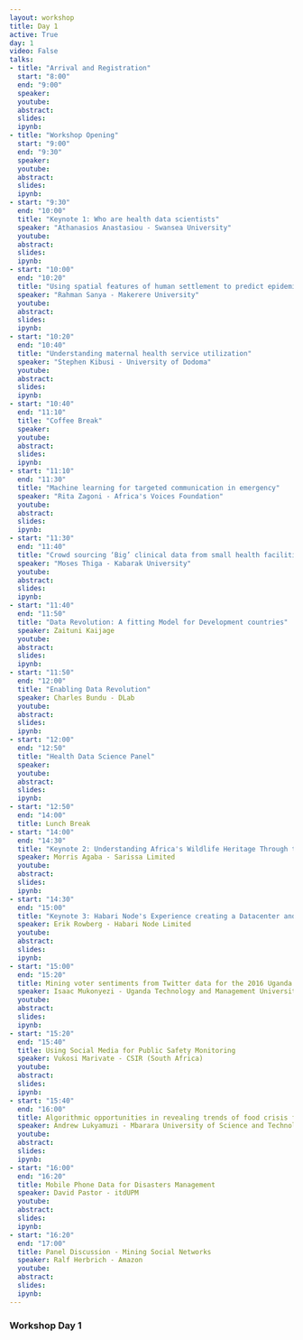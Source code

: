 ```yaml
---
layout: workshop
title: Day 1
active: True
day: 1
video: False
talks:
- title: "Arrival and Registration"
  start: "8:00"
  end: "9:00"
  speaker: 
  youtube:
  abstract:
  slides:
  ipynb:
- title: "Workshop Opening"
  start: "9:00"
  end: "9:30"
  speaker: 
  youtube:
  abstract:
  slides:
  ipynb:
- start: "9:30"
  end: "10:00"
  title: "Keynote 1: Who are health data scientists"
  speaker: "Athanasios Anastasiou - Swansea University"
  youtube:
  abstract:
  slides:
  ipynb:
- start: "10:00"
  end: "10:20"
  title: "Using spatial features of human settlement to predict epidemic properties"
  speaker: "Rahman Sanya - Makerere University"
  youtube:
  abstract:
  slides:
  ipynb:
- start: "10:20"
  end: "10:40"
  title: "Understanding maternal health service utilization"
  speaker: "Stephen Kibusi - University of Dodoma"
  youtube:
  abstract:
  slides:
  ipynb:
- start: "10:40"
  end: "11:10"
  title: "Coffee Break"
  speaker: 
  youtube:
  abstract:
  slides:
  ipynb:
- start: "11:10"
  end: "11:30"
  title: "Machine learning for targeted communication in emergency"
  speaker: "Rita Zagoni - Africa's Voices Foundation"
  youtube:
  abstract:
  slides:
  ipynb:
- start: "11:30"
  end: "11:40"
  title: "Crowd sourcing ‘Big’ clinical data from small health facilities"
  speaker: "Moses Thiga - Kabarak University"
  youtube:
  abstract:
  slides:
  ipynb:
- start: "11:40"
  end: "11:50"
  title: "Data Revolution: A fitting Model for Development countries"
  speaker: Zaituni Kaijage
  youtube:
  abstract:
  slides:
  ipynb:
- start: "11:50"
  end: "12:00"
  title: "Enabling Data Revolution"
  speaker: Charles Bundu - DLab
  youtube:
  abstract:
  slides:
  ipynb:
- start: "12:00"
  end: "12:50"
  title: "Health Data Science Panel"
  speaker: 
  youtube:
  abstract:
  slides:
  ipynb:
- start: "12:50"
  end: "14:00"
  title: Lunch Break
- start: "14:00"
  end: "14:30"
  title: "Keynote 2: Understanding Africa's Wildlife Heritage Through the lens of Genome Data"
  speaker: Morris Agaba - Sarissa Limited
  youtube:
  abstract:
  slides:
  ipynb:
- start: "14:30"
  end: "15:00"
  title: "Keynote 3: Habari Node's Experience creating a Datacenter and Cloud Services Infrastructure"
  speaker: Erik Rowberg - Habari Node Limited
  youtube:
  abstract:
  slides:
  ipynb:
- start: "15:00"
  end: "15:20"
  title: Mining voter sentiments from Twitter data for the 2016 Uganda Presidential elections
  speaker: Isaac Mukonyezi - Uganda Technology and Management University
  youtube:
  abstract:
  slides:
  ipynb:
- start: "15:20"
  end: "15:40"
  title: Using Social Media for Public Safety Monitoring
  speaker: Vukosi Marivate - CSIR (South Africa)
  youtube:
  abstract:
  slides:
  ipynb:
- start: "15:40"
  end: "16:00"
  title: Algorithmic opportunities in revealing trends of food crisis from news online articles
  speaker: Andrew Lukyamuzi - Mbarara University of Science and Technology
  youtube:
  abstract:
  slides:
  ipynb:
- start: "16:00"
  end: "16:20"
  title: Mobile Phone Data for Disasters Management
  speaker: David Pastor - itdUPM
  youtube:
  abstract:
  slides:
  ipynb:
- start: "16:20"
  end: "17:00"
  title: Panel Discussion - Mining Social Networks
  speaker: Ralf Herbrich - Amazon
  youtube:
  abstract:
  slides:
  ipynb:
---
```


<h3> <b>Workshop Day 1 </b></h3>
